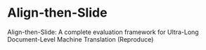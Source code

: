 # Align-then-Slide
Align-then-Slide: A complete evaluation framework for Ultra-Long Document-Level Machine Translation (Reproduce)
